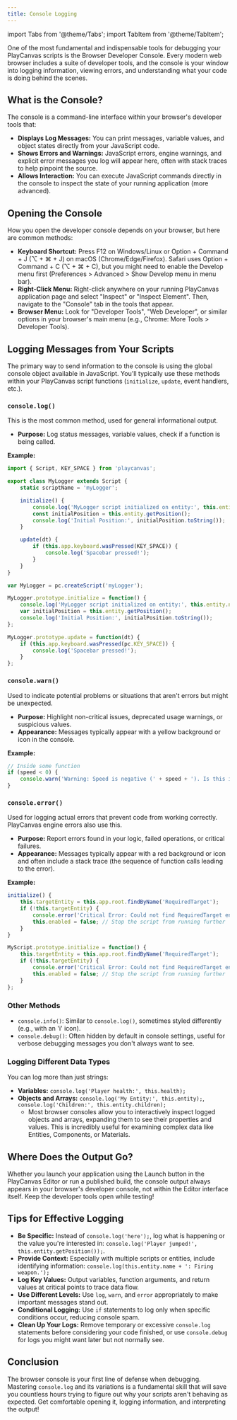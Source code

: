```yaml
---
title: Console Logging
---
```


import Tabs from '@theme/Tabs';
import TabItem from '@theme/TabItem';

One of the most fundamental and indispensable tools for debugging your PlayCanvas scripts is the Browser Developer Console. Every modern web browser includes a suite of developer tools, and the console is your window into logging information, viewing errors, and understanding what your code is doing behind the scenes.

## What is the Console?

The console is a command-line interface within your browser's developer tools that:

* **Displays Log Messages:** You can print messages, variable values, and object states directly from your JavaScript code.
* **Shows Errors and Warnings:** JavaScript errors, engine warnings, and explicit error messages you log will appear here, often with stack traces to help pinpoint the source.
* **Allows Interaction:** You can execute JavaScript commands directly in the console to inspect the state of your running application (more advanced).

## Opening the Console

How you open the developer console depends on your browser, but here are common methods:

* **Keyboard Shortcut:** Press F12 on Windows/Linux or Option + Command + J (⌥ + ⌘ + J) on macOS (Chrome/Edge/Firefox). Safari uses Option + Command + C (⌥ + ⌘ + C), but you might need to enable the Develop menu first (Preferences > Advanced > Show Develop menu in menu bar).
* **Right-Click Menu:** Right-click anywhere on your running PlayCanvas application page and select "Inspect" or "Inspect Element". Then, navigate to the "Console" tab in the tools that appear.
* **Browser Menu:** Look for "Developer Tools", "Web Developer", or similar options in your browser's main menu (e.g., Chrome: More Tools > Developer Tools).

## Logging Messages from Your Scripts

The primary way to send information to the console is using the global console object available in JavaScript. You'll typically use these methods within your PlayCanvas script functions (`initialize`, `update`, event handlers, etc.).

### `console.log()`

This is the most common method, used for general informational output.

* **Purpose:** Log status messages, variable values, check if a function is being called.

**Example:**

<Tabs>
<TabItem value="esm" label="ESM">

```javascript
import { Script, KEY_SPACE } from 'playcanvas';

export class MyLogger extends Script {
    static scriptName = 'myLogger';

    initialize() {
        console.log('MyLogger script initialized on entity:', this.entity.name);
        const initialPosition = this.entity.getPosition();
        console.log('Initial Position:', initialPosition.toString());
    }

    update(dt) {
        if (this.app.keyboard.wasPressed(KEY_SPACE)) {
            console.log('Spacebar pressed!');
        }
    }
}
```

</TabItem>
<TabItem value="classic" label="Classic">

```javascript
var MyLogger = pc.createScript('myLogger');

MyLogger.prototype.initialize = function() {
    console.log('MyLogger script initialized on entity:', this.entity.name);
    var initialPosition = this.entity.getPosition();
    console.log('Initial Position:', initialPosition.toString());
};

MyLogger.prototype.update = function(dt) {
    if (this.app.keyboard.wasPressed(pc.KEY_SPACE)) {
        console.log('Spacebar pressed!');
    }
};
```

</TabItem>
</Tabs>

### `console.warn()`

Used to indicate potential problems or situations that aren't errors but might be unexpected.

* **Purpose:** Highlight non-critical issues, deprecated usage warnings, or suspicious values.
* **Appearance:** Messages typically appear with a yellow background or icon in the console.

**Example:**

```javascript
// Inside some function
if (speed < 0) {
    console.warn('Warning: Speed is negative (' + speed + '). Is this intentional?');
}
```

### `console.error()`

Used for logging actual errors that prevent code from working correctly. PlayCanvas engine errors also use this.

* **Purpose:** Report errors found in your logic, failed operations, or critical failures.
* **Appearance:** Messages typically appear with a red background or icon and often include a stack trace (the sequence of function calls leading to the error).

**Example:**

<Tabs>
<TabItem value="esm" label="ESM">

```javascript
initialize() {
    this.targetEntity = this.app.root.findByName('RequiredTarget');
    if (!this.targetEntity) {
        console.error('Critical Error: Could not find RequiredTarget entity! Disabling script.', this.entity.name);
        this.enabled = false; // Stop the script from running further
    }
}
```

</TabItem>
<TabItem value="classic" label="Classic">

```javascript
MyScript.prototype.initialize = function() {
    this.targetEntity = this.app.root.findByName('RequiredTarget');
    if (!this.targetEntity) {
        console.error('Critical Error: Could not find RequiredTarget entity! Disabling script.', this.entity.name);
        this.enabled = false; // Stop the script from running further
    }
};
```

</TabItem>
</Tabs>

### Other Methods

* `console.info()`: Similar to `console.log()`, sometimes styled differently (e.g., with an 'i' icon).
* `console.debug()`: Often hidden by default in console settings, useful for verbose debugging messages you don't always want to see.

### Logging Different Data Types

You can log more than just strings:

* **Variables:** `console.log('Player health:', this.health);`
* **Objects and Arrays:** `console.log('My Entity:', this.entity);`, `console.log('Children:', this.entity.children);`
  * Most browser consoles allow you to interactively inspect logged objects and arrays, expanding them to see their properties and values. This is incredibly useful for examining complex data like Entities, Components, or Materials.

## Where Does the Output Go?

Whether you launch your application using the Launch button in the PlayCanvas Editor or run a published build, the console output always appears in your browser's developer console, not within the Editor interface itself. Keep the developer tools open while testing!

## Tips for Effective Logging

* **Be Specific:** Instead of `console.log('here');`, log what is happening or the value you're interested in: `console.log('Player jumped!', this.entity.getPosition());`.
* **Provide Context:** Especially with multiple scripts or entities, include identifying information: `console.log(this.entity.name + ': Firing weapon.');`
* **Log Key Values:** Output variables, function arguments, and return values at critical points to trace data flow.
* **Use Different Levels:** Use `log`, `warn`, and `error` appropriately to make important messages stand out.
* **Conditional Logging:** Use `if` statements to log only when specific conditions occur, reducing console spam.
* **Clean Up Your Logs:** Remove temporary or excessive `console.log` statements before considering your code finished, or use `console.debug` for logs you might want later but not normally see.

## Conclusion

The browser console is your first line of defense when debugging. Mastering `console.log` and its variations is a fundamental skill that will save you countless hours trying to figure out why your scripts aren't behaving as expected. Get comfortable opening it, logging information, and interpreting the output!
